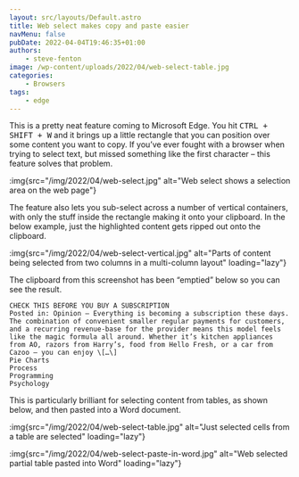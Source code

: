 ```yaml
---
layout: src/layouts/Default.astro
title: Web select makes copy and paste easier
navMenu: false
pubDate: 2022-04-04T19:46:35+01:00
authors:
    - steve-fenton
image: /wp-content/uploads/2022/04/web-select-table.jpg
categories:
    - Browsers
tags:
    - edge
---
```


This is a pretty neat feature coming to Microsoft Edge. You hit <kbd>CTRL + SHIFT + W</kbd> and it brings up a little rectangle that you can position over some content you want to copy. If you’ve ever fought with a browser when trying to select text, but missed something like the first character – this feature solves that problem.

:img{src="/img/2022/04/web-select.jpg" alt="Web select shows a selection area on the web page"}

The feature also lets you sub-select across a number of vertical containers, with only the stuff inside the rectangle making it onto your clipboard. In the below example, just the highlighted content gets ripped out onto the clipboard.

:img{src="/img/2022/04/web-select-vertical.jpg" alt="Parts of content being selected from two columns in a multi-column layout" loading="lazy"}

The clipboard from this screenshot has been “emptied” below so you can see the result.

```
CHECK THIS BEFORE YOU BUY A SUBSCRIPTION  
Posted in: Opinion – Everything is becoming a subscription these days. The combination of convenient smaller regular payments for customers, and a recurring revenue-base for the provider means this model feels like the magic formula all around. Whether it’s kitchen appliances from AO, razors from Harry’s, food from Hello Fresh, or a car from Cazoo – you can enjoy \[…\]  
Pie Charts  
Process  
Programming  
Psychology
```

This is particularly brilliant for selecting content from tables, as shown below, and then pasted into a Word document.

:img{src="/img/2022/04/web-select-table.jpg" alt="Just selected cells from a table are selected" loading="lazy"}

:img{src="/img/2022/04/web-select-paste-in-word.jpg" alt="Web selected partial table pasted into Word" loading="lazy"}